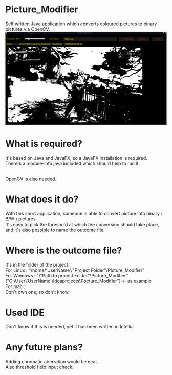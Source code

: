 # Picture_Modifier
Self written Java application which converts coloured pictures to binary pictures via OpenCV.
![Preview](https://raw.githubusercontent.com/Nariwan/Picture_Modifier/main/Preview.png)

# What is required?
It's based on Java and JavaFX, so a JavaFX installation is required.
<br/>There's a module-info.java included which should help to run it.

<br/>OpenCV is also needed.

# What does it do?
With this short application, someone is able to convert picture into binary ( B/W ) pictures.
<br/>It's easy to pick the threshold at which the conversion should take place, and it's also
possible to name the outcome file.

# Where is the outcome file?
It's in the folder of the project. 
<br/>For Linux : "/home/'UserName'/"Project Folder"/Picture_Modifier"
<br/>For Windows : "\\"Path to project Folder"\Picture_Modifier"
<br/>("C:\User\\'UserName'\Ideaprojects\Pocture_Modifier") <- as example
<br/>For mac :
<br/>Don't own one, so don't know.

# Used IDE
  Don't know if this is needed, yet it has been written in IntelliJ.
  
# Any future plans?
  Adding chromatic aberration would be neat.
  <br/>Also threshold field input check.  
